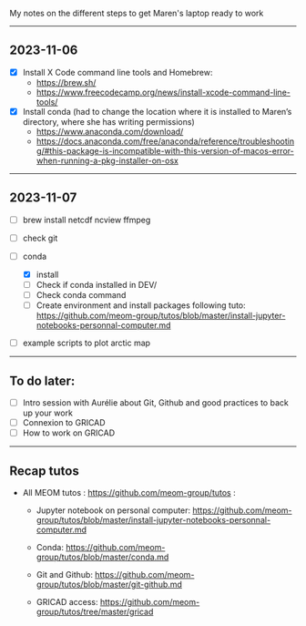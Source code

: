 My notes on the different steps to get Maren's laptop ready to work

---
## 2023-11-06
- [x] Install X Code command line tools and Homebrew:
	* https://brew.sh/
	* https://www.freecodecamp.org/news/install-xcode-command-line-tools/
- [x] Install conda (had to change the location where it is installed to Maren’s directory, where she has writing permissions)
	* https://www.anaconda.com/download/
	* https://docs.anaconda.com/free/anaconda/reference/troubleshooting/#this-package-is-incompatible-with-this-version-of-macos-error-when-running-a-pkg-installer-on-osx

---
## 2023-11-07
- [ ] brew install	netcdf ncview  ffmpeg
- [ ] check git
- [ ] conda
	- [x] install
	- [ ] Check if conda installed in DEV/
	- [ ] Check conda command
	- [ ] Create environment and install packages  following tuto: https://github.com/meom-group/tutos/blob/master/install-jupyter-notebooks-personnal-computer.md
- [ ] example scripts  to plot arctic map


---
## To do later:
- [ ] Intro session with Aurélie about Git, Github and good practices to back up your work
- [ ] Connexion to GRICAD
- [ ] How to work on GRICAD

---
## Recap tutos
* All MEOM tutos : https://github.com/meom-group/tutos :

	* Jupyter notebook on personal computer: https://github.com/meom-group/tutos/blob/master/install-jupyter-notebooks-personnal-computer.md
	* Conda: https://github.com/meom-group/tutos/blob/master/conda.md

	* Git and Github: https://github.com/meom-group/tutos/blob/master/git-github.md

	* GRICAD access:  https://github.com/meom-group/tutos/tree/master/gricad

